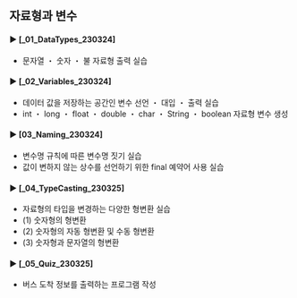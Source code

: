 ####
## 자료형과 변수
####
#### ► [_01_DataTypes_230324]
- 문자열 ・ 숫자 ・ 불 자료형 출력 실습
####
#### ► [_02_Variables_230324]
- 데이터 값을 저장하는 공간인 변수 선언 ・ 대입 ・ 출력 실습
- int ・ long ・ float ・ double ・ char ・ String ・ boolean 자료형 변수 생성
####
#### ► [03_Naming_230324]
- 변수명 규칙에 따른 변수명 짓기 실습
- 값이 변하지 않는 상수를 선언하기 위한 final 예약어 사용 실습 
####
#### ► [_04_TypeCasting_230325]
- 자료형의 타입을 변경하는 다양한 형변환 실습 
- (1) 숫자형의 형변환
- (2) 숫자형의 자동 형변환 및 수동 형변환
- (3) 숫자형과 문자열의 형변환
####
#### ► [_05_Quiz_230325]
- 버스 도착 정보를 출력하는 프로그램 작성
####
